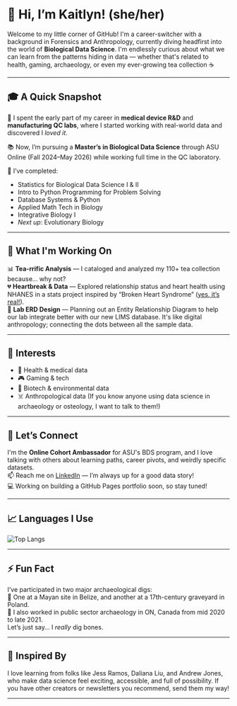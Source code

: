 # 👋 Hi, I’m Kaitlyn! (she/her)

Welcome to my little corner of GitHub! I'm a career-switcher with a background in Forensics and Anthropology, currently diving headfirst into the world of **Biological Data Science**. I'm endlessly curious about what we can learn from the patterns hiding in data — whether that's related to health, gaming, archaeology, or even my ever-growing tea collection ☕

---

## 🎓 A Quick Snapshot

🧪 I spent the early part of my career in **medical device R&D** and **manufacturing QC labs**, where I started working with real-world data and discovered I *loved it*.  
 
📚 Now, I’m pursuing a **Master’s in Biological Data Science** through ASU Online (Fall 2024–May 2026) while working full time in the QC laboratory.  
 
🌱 I’ve completed:
- Statistics for Biological Data Science I & II  
- Intro to Python Programming for Problem Solving
- Database Systems & Python
- Applied Math Tech in Biology
- Integrative Biology I
- *Next up*: Evolutionary Biology

---

## 🔬 What I'm Working On

📊 **Tea-rrific Analysis** — I cataloged and analyzed my 110+ tea collection because… why not?  
💔 **Heartbreak & Data** — Explored relationship status and heart health using NHANES in a stats project inspired by “Broken Heart Syndrome” ([yes, it’s real!](https://www.mayoclinic.org/diseases-conditions/broken-heart-syndrome/symptoms-causes/syc-20354617)).  
🧬 **Lab ERD Design** — Planning out an Entity Relationship Diagram to help our lab integrate better with our new LIMS database. It's like digital anthropology; connecting the dots between all the sample data.

---

## 👀 Interests

- 🧬 Health & medical data  
- 🎮 Gaming & tech  
- 🔬 Biotech & environmental data  
- ☠️ Anthropological data (If you know anyone using data science in archaeology or osteology, I want to talk to them!)

---

## 💬 Let’s Connect

I'm the **Online Cohort Ambassador** for ASU's BDS program, and I love talking with others about learning paths, career pivots, and weirdly specific datasets.  
📫 Reach me on [LinkedIn](https://www.linkedin.com/in/kaitlyn-schisler/) — I’m always up for a good data story!  
💻 Working on building a GitHub Pages portfolio soon, so stay tuned!

---

## 📈 Languages I Use
<!--![Kaitlyn's GitHub Stats](https://github-readme-stats.vercel.app/api?username=k-schisler&show_icons=true&theme=tokyonight&hide=contribs&count_private=true)-->

![Top Langs](https://github-readme-stats.vercel.app/api/top-langs/?username=k-schisler&layout=compact&theme=tokyonight)

---

## ⚡ Fun Fact

I’ve participated in two major archaeological digs:  
🏺 One at a Mayan site in Belize, and another at a 17th-century graveyard in Poland.  
🍁 I also worked in public sector archaeology in ON, Canada from mid 2020 to late 2021.  
Let’s just say… I *really* dig bones.  

---  

## 🤝 Inspired By
I love learning from folks like Jess Ramos, Daliana Liu, and Andrew Jones, who make data science feel exciting, accessible, and full of possibility. If you have other creators or newsletters you recommend, send them my way!  

---  
<!-- You can add more cards like GitHub stats or streaks if you want later! -->

